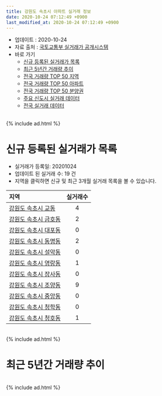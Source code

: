 ```yaml
---
title: 강원도 속초시 아파트 실거래 정보
date: 2020-10-24 07:12:49 +0900
last_modified_at: 2020-10-24 07:12:49 +0900
---
```


* 업데이트 : 2020-10-24
* 자료 출처 : [국토교통부 실거래가 공개시스템](http://rt.molit.go.kr)
* 바로 가기
    * [신규 등록된 실거래가 목록](#신규-등록된-실거래가-목록)
    * [최근 5년간 거래량 추이](#최근-5년간-거래량-추이)
    * [전국 거래량 TOP 50 지역](https://inasie.github.io/apt-trade-info/최근-3개월-전국에서-가장-거래가-많이-발생한-지역)
    * [전국 거래량 TOP 50 아파트](https://inasie.github.io/apt-trade-info/최근-3개월-전국에서-가장-거래가-많이-발생한-아파트)
    * [전국 거래량 TOP 50 분양권](https://inasie.github.io/apt-trade-info/최근-3개월-전국에서-가장-거래가-많이-발생한-분양권)
    * [주요 신도시 실거래 데이터](https://inasie.github.io/apt-trade-info/주요-신도시)
    * [전국 실거래 데이터](https://inasie.github.io/apt-trade-info/전국)

<br>
{% include ad.html %}
<br>

# 신규 등록된 실거래가 목록
* 실거래가 등록일: 20201024
* 업데이트 된 실거래 수: 19 건
* 지역을 클릭하면 신규 및 최근 3개월 실거래 목록을 볼 수 있습니다.


|지역|실거래수|
|:---|:---:|
|[강원도 속초시 교동](https://inasie.github.io/apt-trade-info/강원도-속초시-교동)|4|
|[강원도 속초시 금호동](https://inasie.github.io/apt-trade-info/강원도-속초시-금호동)|2|
|[강원도 속초시 대포동](https://inasie.github.io/apt-trade-info/강원도-속초시-대포동)|0|
|[강원도 속초시 동명동](https://inasie.github.io/apt-trade-info/강원도-속초시-동명동)|2|
|[강원도 속초시 설악동](https://inasie.github.io/apt-trade-info/강원도-속초시-설악동)|0|
|[강원도 속초시 영랑동](https://inasie.github.io/apt-trade-info/강원도-속초시-영랑동)|1|
|[강원도 속초시 장사동](https://inasie.github.io/apt-trade-info/강원도-속초시-장사동)|0|
|[강원도 속초시 조양동](https://inasie.github.io/apt-trade-info/강원도-속초시-조양동)|9|
|[강원도 속초시 중앙동](https://inasie.github.io/apt-trade-info/강원도-속초시-중앙동)|0|
|[강원도 속초시 청학동](https://inasie.github.io/apt-trade-info/강원도-속초시-청학동)|0|
|[강원도 속초시 청호동](https://inasie.github.io/apt-trade-info/강원도-속초시-청호동)|1|


<br>
{% include ad.html %}
<br>

# 최근 5년간 거래량 추이


<div style="width:100%;">
    <canvas id="deal_progress" height="200"></canvas>
</div>

<script>
new Chart(document.getElementById("deal_progress"), {
    type: 'line',
    data: {
        labels: ['201510','201511','201512','201601','201602','201603','201604','201605','201606','201607','201608','201609','201610','201611','201612','201701','201702','201703','201704','201705','201706','201707','201708','201709','201710','201711','201712','201801','201802','201803','201804','201805','201806','201807','201808','201809','201810','201811','201812','201901','201902','201903','201904','201905','201906','201907','201908','201909','201910','201911','201912','202001','202002','202003','202004','202005','202006','202007','202008','202009','202010'],
        datasets: [{
            label: '매매',
            pointRadius: 1,
            data: [115, 91, 100, 93, 89, 121, 117, 122, 134, 158, 99, 95, 93, 126, 63, 58, 93, 117, 135, 113, 162, 127, 129, 121, 126, 80, 91, 386, 188, 180, 102, 119, 94, 89, 107, 136, 144, 118, 87, 108, 108, 166, 131, 198, 188, 247, 149, 151, 148, 144, 213, 154, 202, 223, 245, 233, 535, 349, 410, 283, 175],
            borderColor: "rgba(255, 201, 14, 1)",
            backgroundColor: "rgba(255, 201, 14, 0.5)",
            fill: false,
            lineTension: 0
        },{
            label: '전월세',
            pointRadius: 1,
            data: [175, 147, 164, 201, 208, 230, 169, 160, 155, 131, 117, 112, 114, 105, 103, 103, 172, 165, 220, 120, 141, 129, 114, 131, 94, 130, 219, 147, 164, 203, 155, 145, 114, 123, 107, 114, 120, 157, 98, 100, 162, 145, 169, 140, 115, 156, 131, 115, 137, 106, 143, 138, 160, 164, 142, 144, 174, 179, 131, 121, 34],
            borderColor: "rgba(0, 141, 185, 1)",
            backgroundColor: "rgba(0, 141, 185, 0.5)",
            fill: false,
            lineTension: 0
        }
        ]
    },
    options: {
        responsive: true,
        title: {
            display: false
        },
        tooltips: {
            mode: 'index',
            intersect: false
        },
        hover: {
            mode: 'nearest',
            intersect: true
        },
        scales: {
            xAxes: [{
                display: true,
                scaleLabel: {
                    display: true,
                    labelString: '년/월'
                }
            }],
            yAxes: [{
                display: true,
                ticks: {
                    suggestedMin: 0,
                },
                scaleLabel: {
                    display: true,
                    labelString: '실거래 수'
                }
            }]
        }
    }
});

</script>


<br>
{% include ad.html %}
<br>

